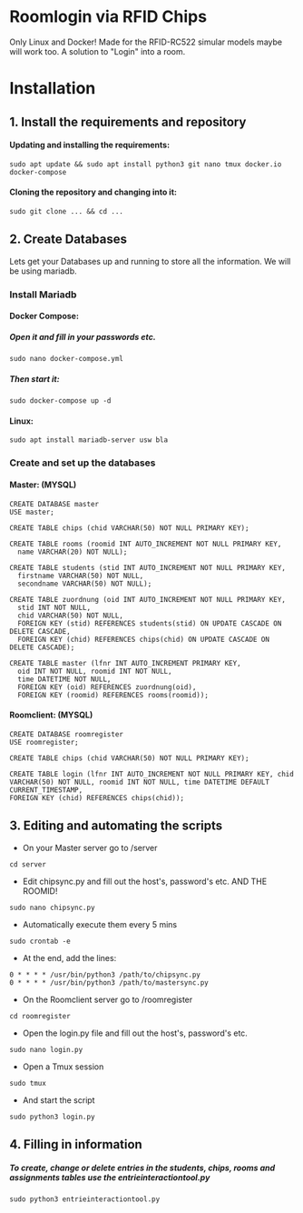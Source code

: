 # Roomlogin via RFID Chips
Only Linux and Docker! Made for the RFID-RC522 simular models maybe will work too.
A solution to "Login" into a room.



# Installation

## 1. Install the requirements and repository
#### Updating and installing the requirements:
```
sudo apt update && sudo apt install python3 git nano tmux docker.io docker-compose
```
#### Cloning the repository and changing into it:
```
sudo git clone ... && cd ...
```

## 2. Create Databases
Lets get your Databases up and running to store all the information.
We will be using mariadb.

### Install Mariadb
#### Docker Compose:
##### Open it and fill in your passwords etc.
```
sudo nano docker-compose.yml
```
##### Then start it:
```
sudo docker-compose up -d
```
#### Linux:
```
sudo apt install mariadb-server usw bla
```

### Create and set up the databases
#### Master: (MYSQL)
```
CREATE DATABASE master
USE master;
```
```
CREATE TABLE chips (chid VARCHAR(50) NOT NULL PRIMARY KEY);
```
```
CREATE TABLE rooms (roomid INT AUTO_INCREMENT NOT NULL PRIMARY KEY,
  name VARCHAR(20) NOT NULL);
```
```
CREATE TABLE students (stid INT AUTO_INCREMENT NOT NULL PRIMARY KEY,
  firstname VARCHAR(50) NOT NULL,
  secondname VARCHAR(50) NOT NULL);
```
```
CREATE TABLE zuordnung (oid INT AUTO_INCREMENT NOT NULL PRIMARY KEY,
  stid INT NOT NULL,
  chid VARCHAR(50) NOT NULL,
  FOREIGN KEY (stid) REFERENCES students(stid) ON UPDATE CASCADE ON DELETE CASCADE,
  FOREIGN KEY (chid) REFERENCES chips(chid) ON UPDATE CASCADE ON DELETE CASCADE);  
```
```
CREATE TABLE master (lfnr INT AUTO_INCREMENT PRIMARY KEY,
  oid INT NOT NULL, roomid INT NOT NULL,
  time DATETIME NOT NULL,
  FOREIGN KEY (oid) REFERENCES zuordnung(oid),
  FOREIGN KEY (roomid) REFERENCES rooms(roomid));
```

#### Roomclient: (MYSQL)
```
CREATE DATABASE roomregister
USE roomregister;
```
```
CREATE TABLE chips (chid VARCHAR(50) NOT NULL PRIMARY KEY);
```
```
CREATE TABLE login (lfnr INT AUTO_INCREMENT NOT NULL PRIMARY KEY, chid VARCHAR(50) NOT NULL, roomid INT NOT NULL, time DATETIME DEFAULT CURRENT_TIMESTAMP,
FOREIGN KEY (chid) REFERENCES chips(chid));
```

## 3. Editing and automating the scripts
- On your Master server go to /server
```
cd server
```
- Edit chipsync.py and fill out the host's, password's etc. AND THE ROOMID!
```
sudo nano chipsync.py
```
- Automatically execute them every 5 mins
```
sudo crontab -e
```
- At the end, add the lines:
```
0 * * * * /usr/bin/python3 /path/to/chipsync.py
0 * * * * /usr/bin/python3 /path/to/mastersync.py
```

- On the Roomclient server go to /roomregister
```
cd roomregister
```
- Open the login.py file and fill out the host's, password's etc.
```
sudo nano login.py
```
- Open a Tmux session
```
sudo tmux
```
- And start the script
```
sudo python3 login.py
```

## 4. Filling in information
##### To create, change or delete entries in the students, chips, rooms and assignments tables use the entrieinteractiontool.py
```
sudo python3 entrieinteractiontool.py
```


